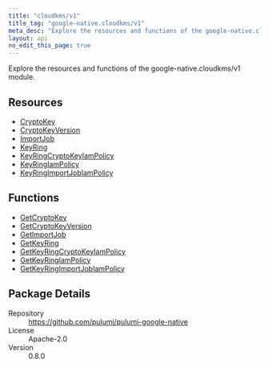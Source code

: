 ```yaml
---
title: "cloudkms/v1"
title_tag: "google-native.cloudkms/v1"
meta_desc: "Explore the resources and functions of the google-native.cloudkms/v1 module."
layout: api
no_edit_this_page: true
---
```


<!-- WARNING: this file was generated by Pulumi Docs Generator. -->
<!-- Do not edit by hand unless you're certain you know what you are doing! -->

Explore the resources and functions of the google-native.cloudkms/v1 module.

<h2 id="resources">Resources</h2>
<ul class="api">
    <li><a href="cryptokey" title="CryptoKey"><span class="api-symbol api-symbol--resource"></span>CryptoKey</a></li>
    <li><a href="cryptokeyversion" title="CryptoKeyVersion"><span class="api-symbol api-symbol--resource"></span>CryptoKeyVersion</a></li>
    <li><a href="importjob" title="ImportJob"><span class="api-symbol api-symbol--resource"></span>ImportJob</a></li>
    <li><a href="keyring" title="KeyRing"><span class="api-symbol api-symbol--resource"></span>KeyRing</a></li>
    <li><a href="keyringcryptokeyiampolicy" title="KeyRingCryptoKeyIamPolicy"><span class="api-symbol api-symbol--resource"></span>KeyRingCryptoKeyIamPolicy</a></li>
    <li><a href="keyringiampolicy" title="KeyRingIamPolicy"><span class="api-symbol api-symbol--resource"></span>KeyRingIamPolicy</a></li>
    <li><a href="keyringimportjobiampolicy" title="KeyRingImportJobIamPolicy"><span class="api-symbol api-symbol--resource"></span>KeyRingImportJobIamPolicy</a></li>
</ul>

<h2 id="functions">Functions</h2>
<ul class="api">
    <li><a href="getcryptokey" title="GetCryptoKey"><span class="api-symbol api-symbol--function"></span>GetCryptoKey</a></li>
    <li><a href="getcryptokeyversion" title="GetCryptoKeyVersion"><span class="api-symbol api-symbol--function"></span>GetCryptoKeyVersion</a></li>
    <li><a href="getimportjob" title="GetImportJob"><span class="api-symbol api-symbol--function"></span>GetImportJob</a></li>
    <li><a href="getkeyring" title="GetKeyRing"><span class="api-symbol api-symbol--function"></span>GetKeyRing</a></li>
    <li><a href="getkeyringcryptokeyiampolicy" title="GetKeyRingCryptoKeyIamPolicy"><span class="api-symbol api-symbol--function"></span>GetKeyRingCryptoKeyIamPolicy</a></li>
    <li><a href="getkeyringiampolicy" title="GetKeyRingIamPolicy"><span class="api-symbol api-symbol--function"></span>GetKeyRingIamPolicy</a></li>
    <li><a href="getkeyringimportjobiampolicy" title="GetKeyRingImportJobIamPolicy"><span class="api-symbol api-symbol--function"></span>GetKeyRingImportJobIamPolicy</a></li>
</ul>

<h2 id="package-details">Package Details</h2>
<dl class="package-details">
	<dt>Repository</dt>
	<dd><a href="https://github.com/pulumi/pulumi-google-native">https://github.com/pulumi/pulumi-google-native</a></dd>
	<dt>License</dt>
	<dd>Apache-2.0</dd>
	<dt>Version</dt>
	<dd>0.8.0</dd>
</dl>

